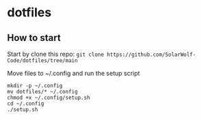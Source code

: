 # dotfiles



## How to start
Start by clone this repo:
`git clone https://github.com/SolarWolf-Code/dotfiles/tree/main`

Move files to ~/.config and run the setup script
```
mkdir -p ~/.config
mv dotfiles/* ~/.config
chmod +x ~/.config/setup.sh
cd ~/.config
./setup.sh
```
